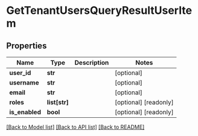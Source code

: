 # GetTenantUsersQueryResultUserItem

## Properties
Name | Type | Description | Notes
------------ | ------------- | ------------- | -------------
**user_id** | **str** |  | [optional] 
**username** | **str** |  | [optional] 
**email** | **str** |  | [optional] 
**roles** | **list[str]** |  | [optional] [readonly] 
**is_enabled** | **bool** |  | [optional] [readonly] 

[[Back to Model list]](../README.md#documentation-for-models) [[Back to API list]](../README.md#documentation-for-api-endpoints) [[Back to README]](../README.md)


